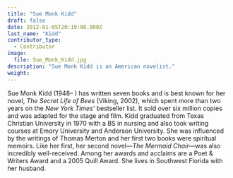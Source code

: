 ```yaml
---
title: "Sue Monk Kidd"
draft: false
date: 2012-01-05T20:19:00.000Z
last_name: "Kidd"
contributor_type:
  - Contributor
image:
  file: Sue_Monk_Kidd.jpg
description: "Sue Monk Kidd is an American novelist."
weight:
---
```


Sue Monk Kidd (1948– ) has written seven books and is best known for her novel, _The Secret Life of Bees_ (Viking, 2002), which spent more than two years on the _New York Times’_ bestseller list. It sold over six million copies and was adapted for the stage and film. Kidd graduated from Texas Christian University in 1970 with a BS in nursing and also took writing courses at Emory University and Anderson University. She was influenced by the writings of Thomas Merton and her first two books were spiritual memoirs. Like her first, her second novel—_The Mermaid Chair_—was also incredibly well-received. Among her awards and acclaims are a Poet & Writers Award and a 2005 Quill Award. She lives in Southwest Florida with her husband.

